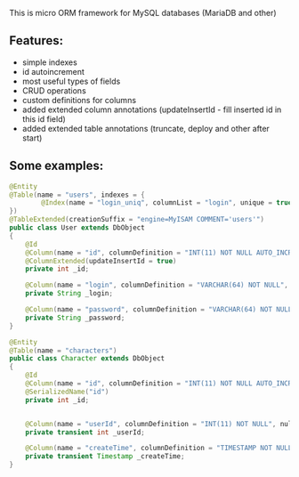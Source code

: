 This is micro ORM framework for MySQL databases (MariaDB and other)

## Features:
- simple indexes
- id autoincrement
- most useful types of fields
- CRUD operations
- custom definitions for columns
- added extended column annotations (updateInsertId - fill inserted id in this id field)
- added extended table annotations (truncate, deploy and other after start)

## Some examples:

```java
@Entity
@Table(name = "users", indexes = {
		@Index(name = "login_uniq", columnList = "login", unique = true)
})
@TableExtended(creationSuffix = "engine=MyISAM COMMENT='users'")
public class User extends DbObject
{
	@Id
	@Column(name = "id", columnDefinition = "INT(11) NOT NULL AUTO_INCREMENT")
	@ColumnExtended(updateInsertId = true)
	private int _id;

	@Column(name = "login", columnDefinition = "VARCHAR(64) NOT NULL", nullable = false)
	private String _login;

	@Column(name = "password", columnDefinition = "VARCHAR(64) NOT NULL", nullable = false)
	private String _password;
}
```

```java
@Entity
@Table(name = "characters")
public class Character extends DbObject
{
	@Id
	@Column(name = "id", columnDefinition = "INT(11) NOT NULL AUTO_INCREMENT")
	@SerializedName("id")
	private int _id;


	@Column(name = "userId", columnDefinition = "INT(11) NOT NULL", nullable = false)
	private transient int _userId;

	@Column(name = "createTime", columnDefinition = "TIMESTAMP NOT NULL DEFAULT CURRENT_TIMESTAMP")
	private transient Timestamp _createTime;
}
```